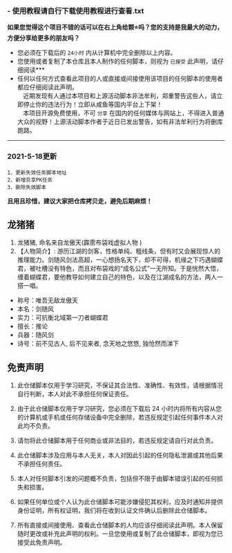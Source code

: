 ### -  **使用教程请自行下载使用教程进行查看.txt** 

__如果您觉得这个项目不错的话可以在右上角给颗⭐吗？您的支持是我最大的动力，方便分享给更多的朋友吗？__
* 您必须在下载后的 `24小时` 内从计算机中完全删除以上内容。
* 您使用或者复制了本仓库且本人制作的任何脚本，则视为 `已接受` 此声明，请仔细阅读*** 
* 任何以任何方式查看此项目的人或直接或间接使用该项目的任何脚本的使用者都应仔细阅读此声明。\
ㅤ近期发现有人通过本项目和上源活动脚本非法牟利，郑重警告这些人，请立即停止你的违法行为！立即从咸鱼等国内平台上下架！\
ㅤ本项目开源免费使用，不可 `分享` 在国内的任何媒体与网站上，不得进入普通大众的视野！上源活动脚本作者于近日已发出警告，如有非法牟利行为将删库跑路。
***
###  **2021-5-18更新** 
    1、更新失效任务脚本地址
    2、新增京享PK任务
    3、删除失效脚本
 **且用且珍惜，建议大家把仓库拷贝走，避免后期麻烦！** 
## 龙猪猪

1. 龙猪猪, 命名来自龙傲天(霹雳布袋戏虚拟人物
)
2. 【人物简介】: 游历江湖的剑客，性格单纯、粗线条，但有时又会展现惊人的推理能力。剑随风剑法高超，一心想扬名天下，却不可得，机缘之下巧遇蝴蝶君，被吐槽没有特色，而且对布袋戏的“成名公式”一无所知。于是恍然大悟，缠着蝴蝶君，要他教导如何建立自己的特色，以及在江湖成名的方法，两人一搭一唱。

* 称号：唯吾无敌龙傲天
* 本名：剑随风
* 实力：可抗衡北域第一刀者蝴蝶君
* 擅长：推论
* 兵器：随风剑
* 诗号：前不见古人, 后不见来者, 念天地之悠悠, 独怆然而涕下


## 免责声明

1. 此仓储脚本仅用于学习研究，不保证其合法性、准确性、有效性，请根据情况自行判断，本人对此不承担任何保证责任。

2. 由于此仓储脚本仅用于学习研究，您必须在下载后 24 小时内将所有内容从您的计算机或手机或任何存储设备中完全删除，若违反规定引起任何事件本人对此均不负责。

3. 请勿将此仓储脚本用于任何商业或非法目的，若违反规定请自行对此负责。

4. 此仓储脚本涉及应用与本人无关，本人对因此引起的任何隐私泄漏或其他后果不承担任何责任。

5. 本人对任何脚本引发的问题概不负责，包括但不限于由脚本错误引起的任何损失和损害。

6. 如果任何单位或个人认为此仓储脚本可能涉嫌侵犯其权利，应及时通知并提供身份证明，所有权证明，我们将在收到认证文件确认后删除此仓储脚本。

7. 所有直接或间接使用、查看此仓储脚本的人均应该仔细阅读此声明。本人保留随时更改或补充此声明的权利。一旦您使用或复制了此仓储脚本，即视为您已接受此免责声明。


